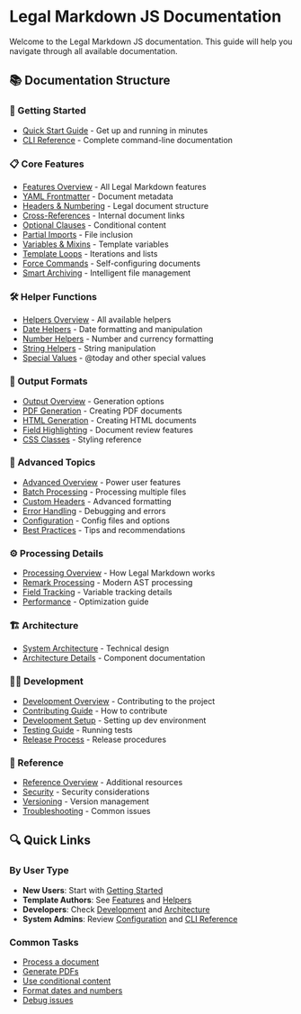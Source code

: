 # Legal Markdown JS Documentation

Welcome to the Legal Markdown JS documentation. This guide will help you
navigate through all available documentation.

## 📚 Documentation Structure

### 🚀 Getting Started

- [Quick Start Guide](getting_started.md) - Get up and running in minutes
- [CLI Reference](cli_reference.md) - Complete command-line documentation

### 📋 Core Features

- [Features Overview](features/README.md) - All Legal Markdown features
- [YAML Frontmatter](features/yaml-frontmatter.md) - Document metadata
- [Headers & Numbering](features/headers-numbering.md) - Legal document
  structure
- [Cross-References](features/cross-references.md) - Internal document links
- [Optional Clauses](features/optional-clauses.md) - Conditional content
- [Partial Imports](features/partial-imports.md) - File inclusion
- [Variables & Mixins](features/mixins-variables.md) - Template variables
- [Template Loops](features/template-loops.md) - Iterations and lists
- [Force Commands](features/force-commands.md) - Self-configuring documents
- [Smart Archiving](features/smart-archiving.md) - Intelligent file management

### 🛠️ Helper Functions

- [Helpers Overview](helpers/README.md) - All available helpers
- [Date Helpers](helpers/date-helpers.md) - Date formatting and manipulation
- [Number Helpers](helpers/number-helpers.md) - Number and currency formatting
- [String Helpers](helpers/string-helpers.md) - String manipulation
- [Special Values](helpers/special-values.md) - @today and other special values

### 📄 Output Formats

- [Output Overview](output/README.md) - Generation options
- [PDF Generation](output/pdf-generation.md) - Creating PDF documents
- [HTML Generation](output/html-generation.md) - Creating HTML documents
- [Field Highlighting](output/field-highlighting.md) - Document review features
- [CSS Classes](output/css-classes.md) - Styling reference

### 🎯 Advanced Topics

- [Advanced Overview](advanced/README.md) - Power user features
- [Batch Processing](advanced/batch-processing.md) - Processing multiple files
- [Custom Headers](advanced/custom-headers.md) - Advanced formatting
- [Error Handling](advanced/error-handling.md) - Debugging and errors
- [Configuration](advanced/configuration.md) - Config files and options
- [Best Practices](advanced/best-practices.md) - Tips and recommendations

### ⚙️ Processing Details

- [Processing Overview](processing/README.md) - How Legal Markdown works
- [Remark Processing](processing/remark-processing.md) - Modern AST processing
- [Field Tracking](processing/field-tracking.md) - Variable tracking details
- [Performance](processing/performance.md) - Optimization guide

### 🏗️ Architecture

- [System Architecture](architecture.md) - Technical design
- [Architecture Details](architecture/) - Component documentation

### 👩‍💻 Development

- [Development Overview](development/README.md) - Contributing to the project
- [Contributing Guide](development/contributing.md) - How to contribute
- [Development Setup](development/development-guide.md) - Setting up dev
  environment
- [Testing Guide](development/testing-guide.md) - Running tests
- [Release Process](development/release-process.md) - Release procedures

### 📖 Reference

- [Reference Overview](reference/README.md) - Additional resources
- [Security](reference/security.md) - Security considerations
- [Versioning](reference/versioning.md) - Version management
- [Troubleshooting](reference/troubleshooting.md) - Common issues

## 🔍 Quick Links

### By User Type

- **New Users**: Start with [Getting Started](getting_started.md)
- **Template Authors**: See [Features](features/README.md) and
  [Helpers](helpers/README.md)
- **Developers**: Check [Development](development/README.md) and
  [Architecture](architecture.md)
- **System Admins**: Review [Configuration](advanced/configuration.md) and
  [CLI Reference](cli_reference.md)

### Common Tasks

- [Process a document](getting_started.md#basic-usage)
- [Generate PDFs](output/pdf-generation.md)
- [Use conditional content](features/optional-clauses.md)
- [Format dates and numbers](helpers/README.md)
- [Debug issues](reference/troubleshooting.md)
